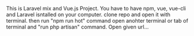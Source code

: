 This is Laravel mix and Vue.js Project.
You have to have npm, vue, vue-cli and Laravel isntalled on your computer.
clone repo and open it with terminal.
then run "npm run hot" command 
open anohter terminal or tab of terminal and "run php artisan" command.
Open given url...